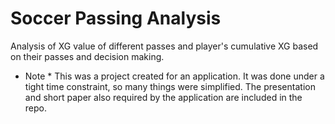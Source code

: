 # Soccer Passing Analysis
Analysis of XG value of different passes and player's cumulative XG based on their passes and decision making.

* Note *
This was a project created for an application. It was done under a tight time constraint, so many things were simplified.
The presentation and short paper also required by the application are included in the repo.
